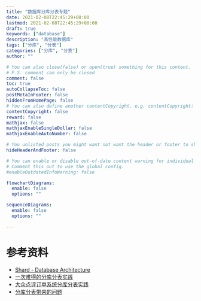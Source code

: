 ```yaml
---
title: "数据库分库分表专题"
date: 2021-02-08T22:45:29+08:00
lastmod: 2021-02-08T22:45:29+08:00
draft: true
keywords: ["database"]
description: "高性能数据库"
tags: ["分库", "分表"]
categories: ["分库", "分表"]
author: ""

# You can also close(false) or open(true) something for this content.
# P.S. comment can only be closed
comment: false
toc: true
autoCollapseToc: false
postMetaInFooter: false
hiddenFromHomePage: false
# You can also define another contentCopyright. e.g. contentCopyright: "This is another copyright."
contentCopyright: false
reward: false
mathjax: false
mathjaxEnableSingleDollar: false
mathjaxEnableAutoNumber: false

# You unlisted posts you might want not want the header or footer to show
hideHeaderAndFooter: false

# You can enable or disable out-of-date content warning for individual post.
# Comment this out to use the global config.
#enableOutdatedInfoWarning: false

flowchartDiagrams:
  enable: false
  options: ""

sequenceDiagrams: 
  enable: false
  options: ""

---
```


<!--more-->

# 参考资料
- [Shard - Database Architecture](https://en.wikipedia.org/wiki/Shard_(database_architecture))
- [一次难得的分库分表实践](https://crossoverjie.top/2019/07/24/framework-design/sharding-db-03/)
- [大众点评订单系统分库分表实践](https://tech.meituan.com/2016/11/18/dianping-order-db-sharding.html)
- [分库分表带来的问题](https://www.cnblogs.com/wade-luffy/p/6096578.html)

